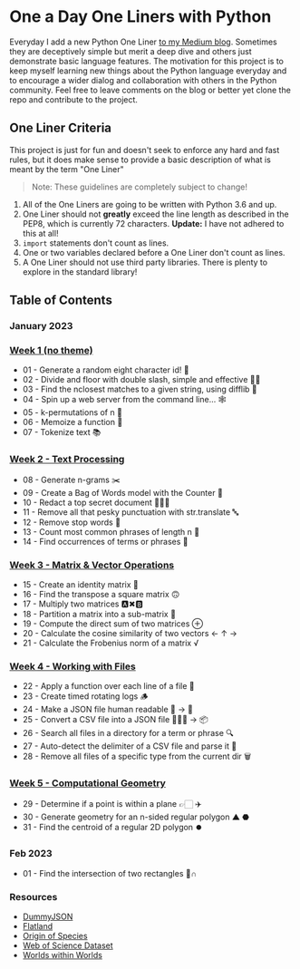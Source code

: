 # One a Day One Liners with Python

Everyday I add a new Python One Liner [to my Medium blog](https://medium.com/@jeremyfromearth). Sometimes they are deceptively simple but merit a deep dive and others just demonstrate basic language features. The motivation for this project is to keep myself learning new things about the Python language everyday and to encourage a wider dialog and collaboration with others in the Python community. Feel free to leave comments on the blog or better yet clone the repo and contribute to the project.

## One Liner Criteria
This project is just for fun and doesn't seek to enforce any hard and fast rules, but it does make sense to provide a basic description of what is meant by the term "One Liner"

> Note: These guidelines are completely subject to change!

1. All of the One Liners are going to be written with Python 3.6 and up.
1. One Liner should not __greatly__ exceed the line length as described in the PEP8, which is currently 72 characters. __Update:__ I have not adhered to this at all!
1. `import` statements don't count as lines.
1. One or two variables declared before a One Liner don't count as lines.
1. A One Liner should not use third party libraries. There is plenty to explore in the standard library!

## Table of Contents
### January 2023
### [Week 1 (no theme)](https://jeremyfromearth.medium.com/one-a-day-one-liners-with-python-2b2147611c6)
  * 01 - Generate a random eight character id! 🥇
  * 02 - Divide and floor with double slash, simple and effective 👍🏻
  * 03 - Find the nclosest matches to a given string, using difflib 🧐
  * 04 - Spin up a web server from the command line… 🕸
  * 05 - k-permutations of n 🧮
  * 06 - Memoize a function 🐘
  * 07 - Tokenize text 📚
### [Week 2 - Text Processing](https://jeremyfromearth.medium.com/one-a-day-one-liners-with-python-week-2-aacad44ff29c)
  * 08 - Generate n-grams ✂️
  * 09 - Create a Bag of Words model with the Counter 🔢
  * 10 - Redact a top secret document 🕵🏻‍♂️
  * 11 - Remove all that pesky punctuation with str.translate 🔤
  * 12 - Remove stop words 🫣
  * 13 - Count most common phrases of length n 💯
  * 14 - Find occurrences of terms or phrases 🔎
### [Week 3 - Matrix & Vector Operations](https://jeremyfromearth.medium.com/one-a-day-one-liners-with-python-week-3-d0a5c8229183)
  * 15 - Create an identity matrix 🪪
  * 16 - Find the transpose a square matrix 🙃
  * 17 - Multiply two matrices 🅰️✖🅱️
  * 18 - Partition a matrix into a sub-matrix 🍕
  * 19 - Compute the direct sum of two matrices ⊕
  * 20 - Calculate the cosine similarity of two vectors ← ↑ →
  * 21 - Calculate the Frobenius norm of a matrix √
### [Week 4 - Working with Files](https://jeremyfromearth.medium.com/one-a-day-one-liners-with-python-week-4-4dc6bd5055ff)
  * 22 - Apply a function over each line of a file 📄
  * 23 - Create timed rotating logs 🪵
  * 24 - Make a JSON file human readable 🤖 → 💁
  * 25 - Convert a CSV file into a JSON file 🚣🏻‍♀️ → 📦
  * 26 - Search all files in a directory for a term or phrase 🔍
  * 27 - Auto-detect the delimiter of a CSV file and parse it 🐶
  * 28 - Remove all files of a specific type from the current dir 🗑️

### [Week 5 - Computational Geometry](https://jeremyfromearth.medium.com/one-a-day-one-liners-with-python-week-5-e5e2f66ed7e6)
  * 29 - Determine if a point is within a plane 👉🏻 ✈️
  * 30 - Generate geometry for an n-sided regular polygon ▲ ⬣
  * 31 - Find the centroid of a regular 2D polygon ⏺️

### Feb 2023
  * 01 - Find the intersection of two rectangles 🚦∩


### Resources
 * [DummyJSON](https://dummyjson.com/)
 * [Flatland](https://www.gutenberg.org/ebooks/201)
 * [Origin of Species](https://www.gutenberg.org/files/1228/1228-0.txt)
 * [Web of Science Dataset](https://data.mendeley.com/datasets/9rw3vkcfy4/6)
 * [Worlds within Worlds](https://www.gutenberg.org/ebooks/49819)

